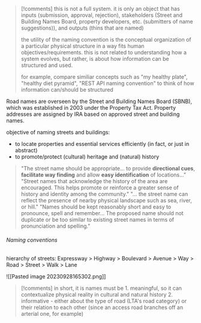 >[!comments]
>this is not a full system. it is only an object that has inputs (submission, approval, rejection), stakeholders (Street and Building Names Board, property developers, etc. (submitters of name suggestions)), and outputs (thins that are named)
>
>the utility of the naming convention is the conceptual organization of a particular physical structure in a way fits human objectives/requirements. this is not related to understanding how a system evolves, but rather, is about how information can be structured and used.
>
>for example, compare similiar concepts such as "my healthy plate", "healthy diet pyramid", "REST API naming convention" to think of how information can/should be structured

Road names are overseen by the Street and Building Names Board (SBNB), which was established in 2003 under the Property Tax Act. Property addresses are assigned by IRA based on approved street and building names.

objective of naming streets and buildings:
- to locate properties and essential services efficiently (in fact, or just in abstract)
- to promote/protect (cultural) heritage and (natural) history

> "The street name should be appropriate... to provide **directional cues**, **facilitate way finding** and allow **easy identification** of locations..."
> "Street names that acknowledge the history of the area are encouraged. This helps promote or reinforce a greater sense of history and identity among the community."
> "... the street name can reflect the presence of nearby physical landscape such as sea, river, or hill."
> "Names should be kept reasonably short and easy to pronounce, spell and remember... The proposed name should not duplicate or be too similar to existing street names in terms of pronunciation and spelling."

###### Naming conventions

hierarchy of streets:
Expressway > Highway > Boulevard > Avenue > Way > Road > Street > Walk > Lane

![[Pasted image 20230928165302.png]]


>[!comments]
>in short, it is names must be 1. meaningful, so it can contextualize physical reality in cultural and natural history 2. informative - either about the type of road (LTA's road category) or their relation to each other (since an access road branches off an arterial one, for example)

[^1]:: [63EF655B94214D9189126CE3AF94A380.ashx (ura.gov.sg)](https://www.ura.gov.sg/Corporate/Guidelines/-/media/63EF655B94214D9189126CE3AF94A380.ashx)